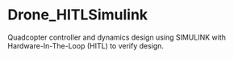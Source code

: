 # Drone_HITLSimulink
Quadcopter controller and dynamics design using SIMULINK with Hardware-In-The-Loop (HITL) to verify design.
